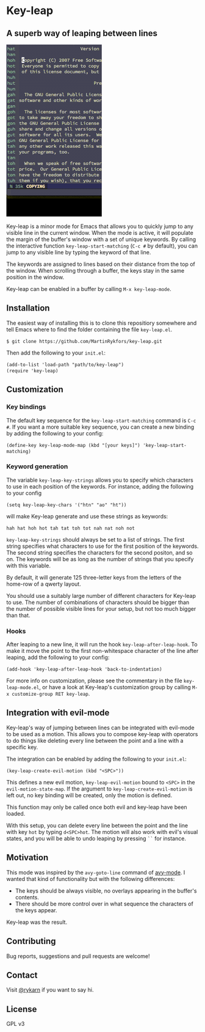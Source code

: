 # Key-leap
## A superb way of leaping between lines

![demo](demo.gif)

Key-leap is a minor mode for Emacs that allows you to quickly jump to any visible line in the current window. When the mode is active, it will populate the margin of the buffer's window with a set of unique keywords. 
By calling the interactive function `key-leap-start-matching` (`C-c #` by default), you can jump to any visible line by typing the keyword of that line.

The keywords are assigned to lines based on their distance from the top of the window. When scrolling through a buffer, the keys stay in the same position in the window.

Key-leap can be enabled in a buffer by calling `M-x key-leap-mode`.

## Installation

The easiest way of installing this is to clone this repositiory somewhere and tell Emacs where to find the folder containing the file `key-leap.el`.

```
$ git clone https://github.com/MartinRykfors/key-leap.git
```

Then add the following to your `init.el`:

```elisp
(add-to-list 'load-path "path/to/key-leap")
(require 'key-leap)
```

## Customization

### Key bindings
The default key sequence for the `key-leap-start-matching` command is `C-c #`. If you want a more suitable key sequence, you can create a new binding by adding the following to your config:

```elisp
(define-key key-leap-mode-map (kbd "[your keys]") 'key-leap-start-matching)
```

### Keyword generation
The variable `key-leap-key-strings` allows you to specify which characters to use in each position of the keywords. For instance, adding the following to your config
```elisp
(setq key-leap-key-chars '("htn" "ao" "ht"))
```
will make Key-leap generate and use these strings as keywords:
```
hah hat hoh hot tah tat toh tot nah nat noh not 
```

`key-leap-key-strings` should always be set to a list of strings. The first string specifies what characters to use for the first position of the keywords. The second string specifies the characters for the second positon, and so on. The keywords will be as long as the number of strings that you specify with this variable.

By default, it will generate 125 three-letter keys from the letters of the home-row of a qwerty layout.

You should use a suitably large number of different characters for Key-leap to use. The number of combinations of characters should be bigger than the number of possible visible lines for your setup, but not too much bigger than that. 

### Hooks
After leaping to a new line, it will run the hook `key-leap-after-leap-hook`. To make it move the point to the first non-whitespace character of the line after leaping, add the following to your config:
```elisp
(add-hook 'key-leap-after-leap-hook 'back-to-indentation)
```

For more info on customization, please see the commentary in the file `key-leap-mode.el`, or have a look at Key-leap's customization group by calling `M-x customize-group RET key-leap`.

## Integration with evil-mode

Key-leap's way of jumping between lines can be integrated with evil-mode to be used as a motion. This allows you to compose key-leap with operators to do things like deleting every line between the point and a line with a specific key.

The integration can be enabled by adding the following to your `init.el`:

```elisp
(key-leap-create-evil-motion (kbd "<SPC>"))
```

This defines a new evil motion, `key-leap-evil-motion` bound to `<SPC>` in the `evil-motion-state-map`. If the argument to `key-leap-create-evil-motion` is left out, no key binding will be created, only the motion is defined.

This function may only be called once both evil and key-leap have been loaded.

With this setup, you can delete every line between the point and the line with key `hot` by typing `d<SPC>hot`. The motion will also work with evil's visual states, and you will be able to undo leaping by pressing ``` `` ``` for instance.

## Motivation

This mode was inspired by the `avy-goto-line` command of [avy-mode](https://github.com/abo-abo/avy). I wanted that kind of functionality but with the following differences:
* The keys should be always visible, no overlays appearing in the buffer's contents.
* There should be more control over in what sequence the characters of the keys appear.

Key-leap was the result.

## Contributing

Bug reports, suggestions and pull requests are welcome!

## Contact

Visit [@rykarn](https://twitter.com/rykarn) if you want to say hi.

## License

GPL v3

